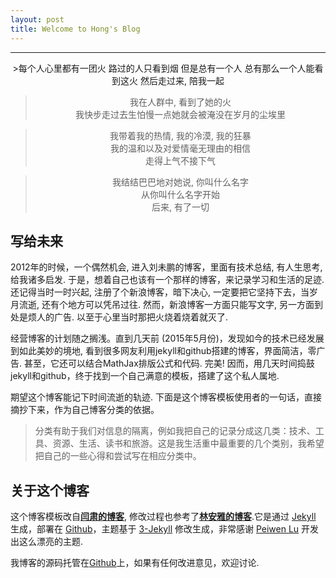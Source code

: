 ```yaml
---
layout: post
title: Welcome to Hong's Blog
---
```


----------
<center>
>每个人心里都有一团火  
路过的人只看到烟  
但是总有一个人  
总有那么一个人能看到这火  
然后走过来, 陪我一起  
      
>我在人群中, 看到了她的火  
我快步走过去生怕慢一点她就会被淹没在岁月的尘埃里  
       
>我带着我的热情, 我的冷漠, 我的狂暴  
我的温和以及对爱情毫无理由的相信  
走得上气不接下气  
        
>我结结巴巴地对她说, 你叫什么名字  
从你叫什么名字开始  
后来, 有了一切  
</center>

## 写给未来

2012年的时候，一个偶然机会, 进入刘未鹏的博客，里面有技术总结, 有人生思考, 给我诸多启发. 于是，想着自己也该有一个那样的博客，来记录学习和生活的足迹. 还记得当时一时兴起, 注册了个新浪博客，暗下决心, 一定要把它坚持下去，当岁月流逝, 还有个地方可以凭吊过往. 然而，新浪博客一方面只能写文字, 另一方面到处是烦人的广告. 以至于心里当时那把火烧着烧着就灭了.

经营博客的计划随之搁浅。直到几天前 (2015年5月份)，发现如今的技术已经发展到如此美妙的境地, 看到很多网友利用jekyll和github搭建的博客，界面简洁，零广告. 甚至，它还可以结合MathJax排版公式和代码. 完美! 因而，用几天时间捣鼓jekyll和github，终于找到一个自己满意的模板，搭建了这个私人属地.

期望这个博客能记下时间流逝的轨迹. 下面是这个博客模板使用者的一句话，直接摘抄下来，作为自己博客分类的依据。

>分类有助于我们对信息的隔离，例如我把自己的记录分成这几类：技术、工具、资源、生活、读书和旅游。这是我生活重中最重要的几个类别，我希望把自己的一些心得和尝试写在相应分类中。

## 关于这个博客

这个博客模板改自[**闫肃的博客**](http://yansu.org/), 修改过程也参考了[**林安雅的博客**](http://painterlin.com/).它是通过 [Jekyll](http://jekyllrb.com/) 生成，部署在 [Github](https://pages.github.com)，主题基于 [3-Jekyll](https://github.com/P233/3-Jekyll) 修改生成，非常感谢 [Peiwen Lu](https://github.com/P233) 开发出这么漂亮的主题.

我博客的源码托管在[Github](https://github.com/polyHong/polyHong.github.io)上，如果有任何改进意见，欢迎讨论.
